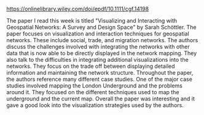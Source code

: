 https://onlinelibrary.wiley.com/doi/epdf/10.1111/cgf.14198

The paper I read this week is titled "Visualizing and Interacting with Geospatial Networks: A Survey and Design Space" by Sarah Schöttler.
The paper focuses on visualization and interaction techniques for geospatial networks. 
These include social, trade, and migration networks.
The authors discuss the challenges involved with integrating the networks with other data that is now able to be directly displayed in the network mapping.
They also talk to the difficulties in integrating additional visualizations into the networks.
They focus on the trade off between displaying detailed information and maintaining the network structure.
Throughout the paper, the authors reference many different case studies.
One of the major case studies involved mapping the London Underground and the problems around it.
They focused on the different techniques used to map the underground and the current map.
Overall the paper was interesting and it gave a good look into the visualization strategies used by the authors.

